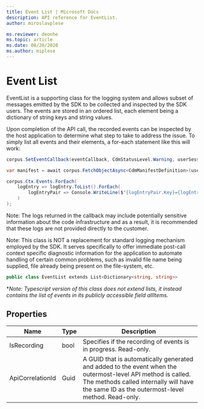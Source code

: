 ```yaml
---
title: Event List | Microsoft Docs
description: API reference for EventList.
author: miroslavplese

ms.reviewer: deonhe
ms.topic: article
ms.date: 08/20/2020
ms.author: miplese
---
```


# Event List

EventList is a supporting class for the logging system and allows subset of messages emitted by the SDK to be collected and inspected by the SDK users. The events are stored in an ordered list, each element being a dictionary of string keys and string values.

Upon completion of the API call, the recorded events can be inspected by the host application to determine what step to take to address the issue. To simply list all events and their elements, a for-each statement like this will work:

```csharp
corpus.SetEventCallback(eventCallback, CdmStatusLevel.Warning, userSessionCorrelationId);

var manifest = await corpus.FetchObjectAsync<CdmManifestDefinition>(userSuppliedManifestPath);

corpus.Ctx.Events.ForEach(
    logEntry => logEntry.ToList().ForEach(
        logEntryPair => Console.WriteLine($"{logEntryPair.Key}={logEntryPair.Value}")
    )
);
```

Note: The logs returned in the callback may include potentially sensitive information about the code infrastructure and as a result, it is recommended that these logs are not provided directly to the customer.

Note: This class is NOT a replacement for standard logging mechanism employed by the SDK. It serves specifically to offer immediate post-call context specific diagnostic information for the application to automate handling of certain common problems, such as invalid file name being supplied, file already being present on the file-system, etc.

```csharp
public class EventList extends List<Dictionary<string, string>>
```
*_Note: Typescript version of this class does not extend lists, it instead contains the list of events in its publicly accessible field allItems._

## Properties
|Name|Type|Description|
|---|---|---|
|IsRecording|bool|Specifies if the recording of events is in progress. Read-only.|
|ApiCorrelationId|Guid|A GUID that is automatically generated and added to the event when the outermost-level API method is called. The methods called internally will have the same ID as the outermost-level method. Read-only.
